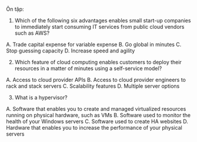 

Ôn tập:



1. Which of the following six advantages enables small start-up companies to
immediately start consuming IT services from public cloud vendors such as AWS?

A. Trade capital expense for variable expense 
B. Go global in minutes 
C. Stop guessing capacity 
D. Increase speed and agility 


2. Which feature of cloud computing enables customers to deploy their resources
in a matter of minutes using a self-service model?

A. Access to cloud provider APIs 
B. Access to cloud provider engineers to rack and stack servers 
C. Scalability features 
D. Multiple server options 


3. What is a hypervisor?

A. Software that enables you to create and managed virtualized resources running on physical hardware, such as VMs 
B. Software used to monitor the health of your Windows servers 
C. Software used to create HA websites 
D. Hardware that enables you to increase the performance of your physical servers 
